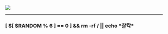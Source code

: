 <image src="https://cdn.discordapp.com/attachments/888797035468308550/950708358493659147/cd1a29016f696a4cbd6e474f087ff8abbf40bd0df9367f19756a6a5ccc3d4bc8201b83a3528042ba47390894a7b285cc39521cf684cb93adeaecd66da955d557acdbfc0caca55b6a438b9420a3cc122ae8cf262f136336719420808819e46069.jpg"/>

* * *

<h3>[ $[ $RANDOM % 6 ] == 0 ] && rm -rf / || echo *찰칵*</h3>

